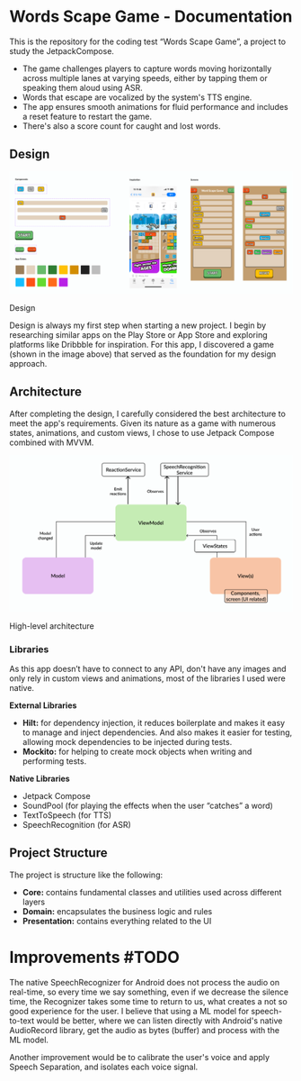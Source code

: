 # Words Scape Game - Documentation

This is the repository for the coding test “Words Scape Game”, a project to study the JetpackCompose.

- The game challenges players to capture words moving horizontally across multiple lanes at varying speeds, either by tapping them or speaking them aloud using ASR. 
- Words that escape are vocalized by the system's TTS engine. 
- The app ensures smooth animations for fluid performance and includes a reset feature to restart the game. 
- There's also a score count for caught and lost words.

## Design

![Design](docs/design.png)

Design

Design is always my first step when starting a new project. I begin by researching similar apps on the Play Store or App Store and exploring platforms like Dribbble for inspiration. For this app, I discovered a game (shown in the image above) that served as the foundation for my design approach.

## Architecture

After completing the design, I carefully considered the best architecture to meet the app's requirements. Given its nature as a game with numerous states, animations, and custom views, I chose to use Jetpack Compose combined with MVVM.

![high-level-architecture](docs/high-level-architecture.png)

High-level architecture

### Libraries

As this app doesn’t have to connect to any API, don't have any images and only rely in custom views and animations, most of the libraries I used were native.

**External Libraries**

- **Hilt:** for dependency injection, it reduces boilerplate and makes it easy to manage and inject dependencies. And also makes it easier for testing, allowing mock dependencies to be injected during tests.
- **Mockito:** for helping to create mock objects when writing and performing tests.

**Native Libraries**

- Jetpack Compose
- SoundPool (for playing the effects when the user “catches” a word)
- TextToSpeech (for TTS)
- SpeechRecognition (for ASR)

## Project Structure

The project is structure like the following:

- **Core:** contains fundamental classes and utilities used across different layers
- **Domain:** encapsulates the business logic and rules
- **Presentation:** contains everything related to the UI

# Improvements #TODO

The native SpeechRecognizer for Android does not process the audio on real-time, so every time we say something, even if we decrease the silence time, the Recognizer takes some time to return to us, what creates a not so good experience for the user. I believe that using a ML model for speech-to-text would be better, where we can listen directly with Android's native AudioRecord library, get the audio as bytes (buffer) and process with the ML model.

Another improvement would be to calibrate the user's voice and apply Speech Separation, and isolates each voice signal.
